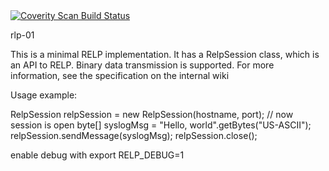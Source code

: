 <a href="https://scan.coverity.com/projects/rlp_01">
  <img alt="Coverity Scan Build Status"
       src="https://scan.coverity.com/projects/22710/badge.svg"/>
</a>

rlp-01

This is a minimal RELP implementation. It has a RelpSession class, which is
an API to RELP. Binary data transmission is supported.
For more information, see the specification on the internal wiki

Usage example:

RelpSession relpSession = new RelpSession(hostname, port);
// now session is open
byte[] syslogMsg = "Hello, world".getBytes("US-ASCII");
relpSession.sendMessage(syslogMsg);
relpSession.close();


enable debug with export RELP_DEBUG=1
